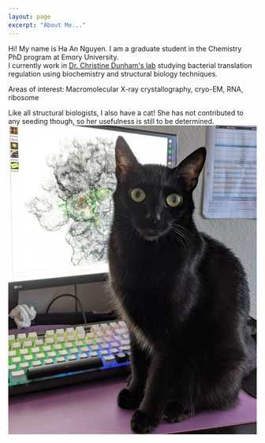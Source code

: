 ```yaml
---
layout: page
excerpt: "About Me..."
---
```


Hi! My name is Ha An Nguyen. I am a graduate student in the Chemistry PhD program at Emory University.  <br> 
I currently work in [Dr. Christine Dunham's lab](http://www.biochem.emory.edu/dunham/) studying bacterial translation regulation using biochemistry and structural biology techniques. 

Areas of interest: Macromolecular X-ray crystallography, cryo-EM, RNA, ribosome

Like all structural biologists, I also have a cat! She has not contributed to any seeding though, so her usefulness is still to be determined. <br> 
![best cat](images/ribo-cat.jpg)


